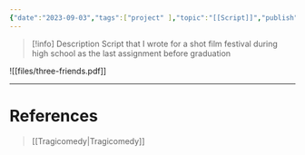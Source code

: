 ```yaml
---
{"date":"2023-09-03","tags":["project" ],"topic":"[[Script]]","publish":true,"PassFrontmatter":true}
---
```


>[!info] Description
> Script that I wrote for a shot film festival during high school as the last assignment before graduation

![[files/three-friends.pdf]]

---
# References
>[[Tragicomedy\|Tragicomedy]]
